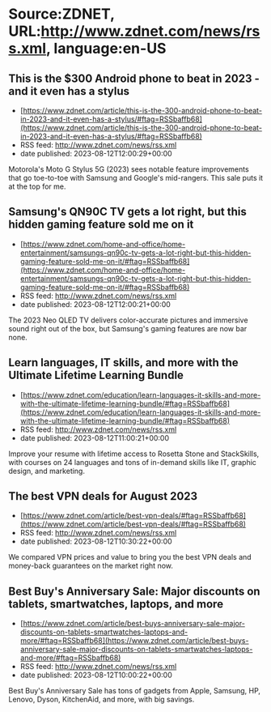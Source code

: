 # Source:ZDNET, URL:http://www.zdnet.com/news/rss.xml, language:en-US

## This is the $300 Android phone to beat in 2023 - and it even has a stylus
 - [https://www.zdnet.com/article/this-is-the-300-android-phone-to-beat-in-2023-and-it-even-has-a-stylus/#ftag=RSSbaffb68](https://www.zdnet.com/article/this-is-the-300-android-phone-to-beat-in-2023-and-it-even-has-a-stylus/#ftag=RSSbaffb68)
 - RSS feed: http://www.zdnet.com/news/rss.xml
 - date published: 2023-08-12T12:00:29+00:00

Motorola's Moto G Stylus 5G (2023) sees notable feature improvements that go toe-to-toe with Samsung and Google's mid-rangers. This sale puts it at the top for me.

## Samsung's QN90C TV gets a lot right, but this hidden gaming feature sold me on it
 - [https://www.zdnet.com/home-and-office/home-entertainment/samsungs-qn90c-tv-gets-a-lot-right-but-this-hidden-gaming-feature-sold-me-on-it/#ftag=RSSbaffb68](https://www.zdnet.com/home-and-office/home-entertainment/samsungs-qn90c-tv-gets-a-lot-right-but-this-hidden-gaming-feature-sold-me-on-it/#ftag=RSSbaffb68)
 - RSS feed: http://www.zdnet.com/news/rss.xml
 - date published: 2023-08-12T12:00:21+00:00

The 2023 Neo QLED TV delivers color-accurate pictures and immersive sound right out of the box, but Samsung's gaming features are now bar none.

## Learn languages, IT skills, and more with the Ultimate Lifetime Learning Bundle
 - [https://www.zdnet.com/education/learn-languages-it-skills-and-more-with-the-ultimate-lifetime-learning-bundle/#ftag=RSSbaffb68](https://www.zdnet.com/education/learn-languages-it-skills-and-more-with-the-ultimate-lifetime-learning-bundle/#ftag=RSSbaffb68)
 - RSS feed: http://www.zdnet.com/news/rss.xml
 - date published: 2023-08-12T11:00:21+00:00

Improve your resume with lifetime access to Rosetta Stone and StackSkills, with courses on 24 languages and tons of in-demand skills like  IT, graphic design, and marketing.

## The best VPN deals for August 2023
 - [https://www.zdnet.com/article/best-vpn-deals/#ftag=RSSbaffb68](https://www.zdnet.com/article/best-vpn-deals/#ftag=RSSbaffb68)
 - RSS feed: http://www.zdnet.com/news/rss.xml
 - date published: 2023-08-12T10:30:22+00:00

We compared VPN prices and value to bring you the best VPN deals and money-back guarantees on the market right now.

## Best Buy's Anniversary Sale: Major discounts on tablets, smartwatches, laptops, and more
 - [https://www.zdnet.com/article/best-buys-anniversary-sale-major-discounts-on-tablets-smartwatches-laptops-and-more/#ftag=RSSbaffb68](https://www.zdnet.com/article/best-buys-anniversary-sale-major-discounts-on-tablets-smartwatches-laptops-and-more/#ftag=RSSbaffb68)
 - RSS feed: http://www.zdnet.com/news/rss.xml
 - date published: 2023-08-12T10:00:22+00:00

Best Buy's Anniversary Sale has tons of gadgets from Apple, Samsung, HP, Lenovo, Dyson, KitchenAid, and more, with big savings.

